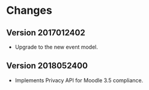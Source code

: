 # Changes

## Version 2017012402

- Upgrade to the new event model.


## Version 2018052400

- Implements Privacy API for Moodle 3.5 compliance.
